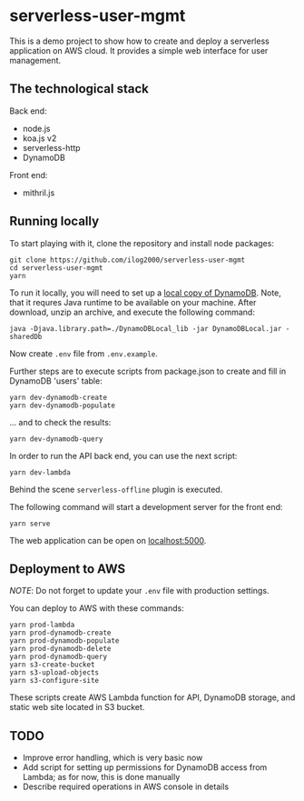 # serverless-user-mgmt

This is a demo project to show how to create and deploy a serverless application on AWS cloud. It provides a simple web interface for user management.

## The technological stack

Back end:
* node.js
* koa.js v2
* serverless-http
* DynamoDB

Front end:
* mithril.js

## Running locally

To start playing with it, clone the repository and install node packages:
```
git clone https://github.com/ilog2000/serverless-user-mgmt
cd serverless-user-mgmt
yarn
```
To run it locally, you will need to set up a [local copy of DynamoDB](https://docs.aws.amazon.com/amazondynamodb/latest/developerguide/DynamoDBLocal.html). Note, that it requres Java runtime to be available on your machine. After download, unzip an archive, and execute the following command:
```
java -Djava.library.path=./DynamoDBLocal_lib -jar DynamoDBLocal.jar -sharedDb
```
Now create `.env` file from `.env.example`.

Further steps are to execute scripts from package.json to create and fill in DynamoDB 'users' table:
```
yarn dev-dynamodb-create
yarn dev-dynamodb-populate
```
... and to check the results:
```
yarn dev-dynamodb-query
```
In order to run the API back end, you can use the next script:
```
yarn dev-lambda
```
Behind the scene `serverless-offline` plugin is executed.

The following command will start a development server for the front end:
```
yarn serve
```
The web application can be open on [localhost:5000](http://localhost:5000).

## Deployment to AWS

_NOTE_: Do not forget to update your `.env` file with production settings.

You can deploy to AWS with these commands:
```
yarn prod-lambda
yarn prod-dynamodb-create
yarn prod-dynamodb-populate
yarn prod-dynamodb-delete
yarn prod-dynamodb-query
yarn s3-create-bucket
yarn s3-upload-objects
yarn s3-configure-site
```

These scripts create AWS Lambda function for API, DynamoDB storage, and static web site located in S3 bucket.

## TODO

* Improve error handling, which is very basic now
* Add script for setting up permissions for DynamoDB access from Lambda; as for now, this is done manually
* Describe required operations in AWS console in details
